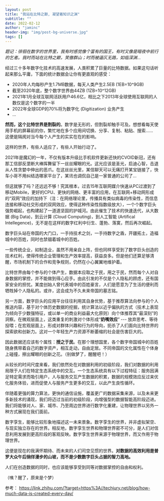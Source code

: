 ```yaml
---
layout: post
title: "我站在比特之巅, 凝望着知识之渊"
subtitle: ""
date: 2022-02-12
author: "jaminc"
header-img: "img/post-bg-universe.jpg"
tags: []
---
```


*题记：徘徊在数字的世界里，我有时感觉像个富有的国王，有时又像是暗夜中前行的乞者。我时而站在比特之巅，笑傲群山；时而被逼仄无路，如临深渊...*

经过三十多年数字化技术的高速发展，人类积累了巨量的比特数据。如果这句话听起来那么平庸，下面的统计数据会让你有更直观的感受：

* 2020年人均每秒产生1.7MB数据，每天人类产生2.5EB (1EB=10^9GB)
* 截至2020年底，整个数字世界由44ZB (1ZB=10^12GB)
* 2021年1月全球互联网活跃用户46.6亿，相比之下2013年全球使用互联网的人数仅是这个数字的一半
* 2022年全球GDP的70%将为数字化 (Digitization) 业务产生
* ...

**然而，这个比特世界是割裂的**。数字是无形的，但割裂却触手可及。想想看每天使用手机的屏幕前的你，繁忙地在多个应用间切换、分享、复制、粘贴、搜索...... 这便是隔阂对当今每个人产生的实实在在的影响。

这样的世界，有些人适应了，有些人开始行动了。

2021年是魔幻的一年，不仅有版本升级比手机软件更新还快的CVOID新冠，还有那工信部反垄断大棒挥舞留下一丝丝耀眼的光。这光应该是圣光，启迪心智，击退从人性贪婪中伸出的恶爪。在这丝丝光里，某信聊天可以无痛打开某宝链接了，快车小哥不用纠结选哪家平台了，某讯也调侃自己是一家普通的公司了...

但这就够了吗？还远远不够！究其根本，过去15年互联网媒介快速从PC过渡到了移动Mobile，更好的CPU、更快的网络、更丰富的应用，在互联网+移动网形成的“双网”效应的加持下（注：在网络理论里，传播具有类似病毒的传染性，而信息连接和移动社交形成的双网效应，使得这种传染性指数级放大），一个个数字巨头强势崛起，也构建起了一道道坚固的护城河。由此催生了技术的快速迭代，从大数据 (Big Data)，到云计算 (Cloud Computing)，到人工智能 (Artifical Intellegence)，无不是在这样的数字红利中衍生、蓬勃、落寞，然后再次崛起。

数字巨头站在帝国的大门口，一手持技术之剑，一手持数字之盾，开疆拓土，造福城中的百姓，同时也禁锢着城中的百姓。

一些传统企业，如制造业，虽然不用亲自上阵，但也同样享受到了数字巨头创造的技术红利，使得传统企业管理和生产效率提高，获益良多。但是他们还算足够清醒，市场机制下的合作和竞争规则，仍然在小心翼翼地维护着。

比特世界由每个参与的个体产生，数据本应取之于民，用之于民，然而每个人对自身数据的掌控，并不能做到得心应手。由此引发的不仅是个人隐私的顾虑，还有国家安全的担忧。某度创始人曾代表城中的百姓豪言，人们是愿意为了生活的便利而牺牲掉个人隐私的。或许，这会成为不久未来帝国的墓志铭。

另一方面，数字巨头的应用平台往往利用其自身优势，基于推荐算法向参与的个人推送内容，基于对个体历史数据的挖掘，统计算法以近乎偏执的方式（技术上表现为倾向于少数强特征，或以单一的商业利益最大化原则）向个体推荐其“最深刻”的洞察。在微观层面上，这类重复的刺激对个体形成“**奶嘴效应**” --- 放弃思考、等待投喂；在宏观层面上，形成对群体兴趣和行为的导向，扼杀了人们面向比特世界的探索欲和创新力。这对一个年轻生产力资源不断萎缩的社会是伤害巨大的。

因此数据还应该有个属性：**授之于民**。在那个理想国里，各个数字帝国城中的百姓随身携带着自己的数字资产，相互走动，自由定居。不同帝国的文化属性在个体身上碰撞，擦出耀眼的创新之花。（别做梦了，醒醒吧！）

从较长的时间尺度来看，我们依然处在对数据利用的初级阶段，我们对数据的利用局限于人们在特定生态系统中的交互。一个生态系统具有以下过程特征：服务因满足特定需求而吸引用户，人与服务交互产生数据的积累，数据的规模效应反过来优化服务体验，进而促使人与服务产生更多的交互，以此产生良性循环。

伴随着更强的算力算法，更快的通信设施，覆盖更广的数据采集来源，以及未来更多新技术的涌现，我们将迈过当前的初级阶段，向增强型的数据智能高阶段迈进。我们将能够对人、家、城市、乃至周边世界进行数字化重建，让物理世界以另外一种方式展现在我们面前。

数字孪生，能够比较形象地描述这一未来景象。数字孪生的世界，并非虚拟架空、与现实独立存在的世界。相反地，数字孪生世界和物理世界密不可分，是人们对信息利用发展到更高阶段的客观反映。数字孪生世界来源于物理世界，而又作用于物理世界。

这便是现在的我满怀期待、而未来的人们司空见惯的世界。**对数据的高效利用是普罗大众午后徜徉漫步的山坡，而不是少数数字巨头占据的智力高地。**

人们在创造数据的同时，也应该能够享受到同等对数据掌控的自由和权利。

（咦？醒了，原来是个梦）

参考：
https://link.zhihu.com/?target=https%3A//techjury.net/blog/how-much-data-is-created-every-day/
